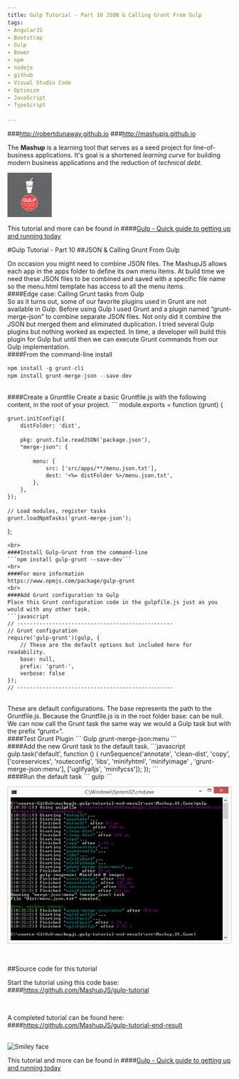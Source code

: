 ```yaml
---
title: Gulp Tutorial - Part 10 JSON & Calling Grunt From Gulp
tags: 
- AngularJS
- Bootstrap
- Gulp
- Bower
- npm
- nodejs
- github
- Visual Studio Code
- Optimize
- JavaScript
- TypeScript

---
```


###http://robertdunaway.github.io
###http://mashupjs.github.io


The **Mashup** is a learning tool that serves as a seed project for line-of-business applications.  It's goal is a shortened *learning curve* for building modern business applications and the reduction of *technical debt*.
<br>

 <img src="https://raw.githubusercontent.com/robertdunaway/gulp-book/master/bookcoverimage.PNG" alt="Smiley face" height="100" width="100"> 

This tutorial and more can be found in
####[Gulp - Quick guide to getting up and running today](http://www.amazon.com/Gulp-Quick-guide-getting-running-ebook/dp/B010NXMFF6/)

#Gulp Tutorial - Part 10
##JSON & Calling Grunt From Gulp


On occasion you might need to combine JSON files.  The MashupJS allows each app in the apps folder to define its own menu items.  At build time we need these JSON files to be combined and saved with a specific file name so the menu.html template has access to all the menu items.
<br>
####Edge case: Calling Grunt tasks from Gulp
<br>
So as it turns out, some of our favorite plugins used in Grunt are not available in Gulp.  Before using Gulp I used Grunt and a plugin named “grunt-merge-json” to combine separate JSON files.  Not only did it combine the JSON but merged them and eliminated duplication.  I tried several Gulp plugins but nothing worked as expected.  In time, a developer will build this plugin for Gulp but until then we can execute Grunt commands from our Gulp implementation.
<br>
####From the command-line install
```javascript
npm install -g grunt-cli
npm install grunt-merge-json --save-dev
```
<br>
####Create a Gruntfile
Create a basic Gruntfile.js with the following content, in the root of your project.
```
module.exports = function (grunt) {

    grunt.initConfig({
        distFolder: 'dist',

        pkg: grunt.file.readJSON('package.json'),
        "merge-json": {

            menu: {
                src: ['src/apps/**/menu.json.txt'],
                dest: '<%= distFolder %>/menu.json.txt',
            },
        },
    });

    // Load modules, register tasks
    grunt.loadNpmTasks('grunt-merge-json');
};
```
<br>
####Install Gulp-Grunt from the command-line
```npm install gulp-grunt --save-dev```
<br>
####For more information
https://www.npmjs.com/package/gulp-grunt
<br>
####Add Grunt configuration to Gulp
Place this Grunt configuration code in the gulpfile.js just as you would with any other task.
```javascript
// -------------------------------------------------
// Grunt configuration
require('gulp-grunt')(gulp, {
    // These are the default options but included here for readability.
    base: null,
    prefix: 'grunt-',
    verbose: false
});
// -------------------------------------------------
```
<br>
These are default configurations.  The base represents the path to the Gruntfile.js.  Because the Gruntfile.js is in the root folder base: can be null.
<br>
We can now call the Grunt task the same way we would a Gulp task but with the prefix “grunt=”.
<br>
####Test Grunt Plugin
```
Gulp grunt-merge-json:menu
```
<br>
####Add the new Grunt task to the default task.
```javascript
gulp.task('default', function () {
    runSequence('annotate', 'clean-dist', 'copy',
                ['coreservices', 'routeconfig', 'libs', 'minifyhtml', 'minifyimage'
                    , 'grunt-merge-json:menu'],
                ['uglifyalljs', 'minifycss']);
});
```
<br>
####Run the default task
```
gulp
```

<br>

![enter image description here](https://raw.githubusercontent.com/robertdunaway/gulp-book/master/10%20Part%2010/1.png)


<br>

##Source code for this tutorial


Start the tutorial using this code base:  
####https://github.com/MashupJS/gulp-tutorial

<br>

A completed tutorial can be found here:  
####https://github.com/MashupJS/gulp-tutorial-end-result

<br>

 <img src="https://raw.githubusercontent.com/MashupJS/mashuhttps://raw.githubusercontent.com/robertdunaway/gulp-book/master/pjs.docs/master/docs/mashupWorkflow/gulp/bookcoverimage.PNG" alt="Smiley face" height="100" width="100"> 

This tutorial and more can be found in
####[Gulp - Quick guide to getting up and running today](http://www.amazon.com/Gulp-Quick-guide-getting-running-ebook/dp/B010NXMFF6/)
